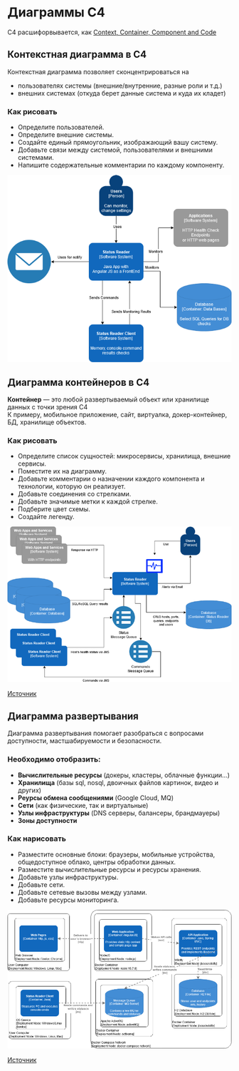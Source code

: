 # Диаграммы С4
C4 расшифорвывается, как [Context, Container, Component and Code](https://c4model.com/)
## Контекстная диаграмма в С4
Контекстная диаграмма позволяет сконцентрироваться на

* пользователях системы (внешние/внутренние, разные роли и т.д.)
* внешних системах (откуда берет данные система и куда их кладет)

### Как рисовать
* Определите пользователей.
* Определите внешние системы.
* Создайте единый прямоугольник, изображающий вашу систему.
* Добавьте связи между системой, пользователями и внешними системами.
* Напишите содержательные комментарии по каждому компоненту.

![](img/status_reader_c4.png)<br/>

## Диаграмма контейнеров в C4
**Контейнер** — это любой развертываемый объект или хранилище данных с точки зрения C4<br/>
К примеру, мобильное приложение, сайт, виртуалка, докер-контейнер, БД, хранилище объектов.<br/>
### Как рисовать
* Определите список сущностей: микросервисы, хранилища, внешние сервисы.
* Поместите их на диаграмму.
* Добавьте комментарии о назначении каждого компонента и технологии, которую он реализует.
* Добавьте соединения со стрелками.
* Добавьте значимые метки к каждой стрелке.
* Подберите цвет схемы.
* Создайте легенду.

![](img/Status%20Reader%20Container%20Diagram.png)

[Источник](https://habr.com/ru/company/epam_systems/blog/538018/)

## Диаграмма развертывания
Диаграмма развертывания помогает разобраться с вопросами доступности, мастшабируемости и безопасности.<br/>
### Необходимо отобразить:
* **Вычислительные ресурсы** (докеры, кластеры, облачные функции...)
* **Хранилища** (базы sql, nosql, двоичных файлов картинок, видео и других)
* **Реурсы обмена сообщениями** (Google Cloud, MQ)
* **Сети** (как физические, так и виртуальные)
* **Узлы инфраструктуры** (DNS серверы, балансеры, брандмауеры)
* **Зоны доступности**
### Как нарисовать
* Разместите основные блоки: браузеры, мобильные устройства, общедоступное облако, центры обработки данных.
* Разместите вычислительные ресурсы и ресурсы хранения.
* Добавьте узлы инфраструктуры.
* Добавьте сети.
* Добавьте сетевые вызовы между узлами.
* Добавьте ресурсы мониторинга.

![](img/status_reader_deployment_diagram.png)

[Источник](https://habr.com/ru/company/epam_systems/blog/538018/)